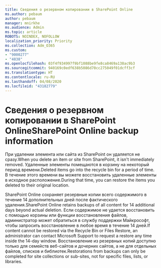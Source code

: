```yaml
---
title: Сведения о резервном копировании в SharePoint Online
ms.author: pebaum
author: pebaum
manager: mnirkhe
ms.audience: Admin
ms.topic: article
ROBOTS: NOINDEX, NOFOLLOW
localization_priority: Priority
ms.collection: Adm_O365
ms.custom:
- "9000277"
- "4838"
ms.openlocfilehash: 03f4f934997f9bf1088be9fe8ca8469a138ac9b3
ms.sourcegitcommit: 940169c0edf638b5086d70cc275049f01dcff3cf
ms.translationtype: HT
ms.contentlocale: ru-RU
ms.lasthandoff: 04/08/2020
ms.locfileid: "43182779"
---
```

# <a name="sharepoint-online-backup-information"></a><span data-ttu-id="e51bc-102">Сведения о резервном копировании в SharePoint Online</span><span class="sxs-lookup"><span data-stu-id="e51bc-102">SharePoint Online backup information</span></span>

<span data-ttu-id="e51bc-103">При удалении элемента или сайта из SharePoint он удаляется не сразу.</span><span class="sxs-lookup"><span data-stu-id="e51bc-103">When you delete an item or site from SharePoint, it isn't immediately removed.</span></span> <span data-ttu-id="e51bc-104">Удаленные элементы помещаются в корзину на некоторый период времени.</span><span class="sxs-lookup"><span data-stu-id="e51bc-104">Deleted items go into the recycle bin for a period of time.</span></span> <span data-ttu-id="e51bc-105">В течение этого времени вы можете восстановить удаленные элементы в исходное расположение.</span><span class="sxs-lookup"><span data-stu-id="e51bc-105">During that time, you can restore the items you deleted to their original location.</span></span>

<span data-ttu-id="e51bc-106">SharePoint Online сохраняет резервные копии всего содержимого в течение 14 дополнительных дней после фактического удаления.</span><span class="sxs-lookup"><span data-stu-id="e51bc-106">SharePoint Online retains backups of all content for 14 additional days beyond actual deletion.</span></span> <span data-ttu-id="e51bc-107">Если содержимое не удается восстановить с помощью корзины или функции восстановления файлов, администратор может обратиться в службу поддержки Майкрософт, чтобы запросить восстановление в любое время в течение 14 дней.</span><span class="sxs-lookup"><span data-stu-id="e51bc-107">If content cannot be restored via the Recycle Bin or Files Restore, an administrator can contact Microsoft Support to request a restore any time inside the 14-day window.</span></span> <span data-ttu-id="e51bc-108">Восстановление из резервных копий доступно только для семейств веб-сайтов и дочерних сайтов, а не для отдельных файлов, списков и библиотек.</span><span class="sxs-lookup"><span data-stu-id="e51bc-108">Restorations from backups can only be completed for site collections or sub-sites, not for specific files, lists, or libraries.</span></span>
